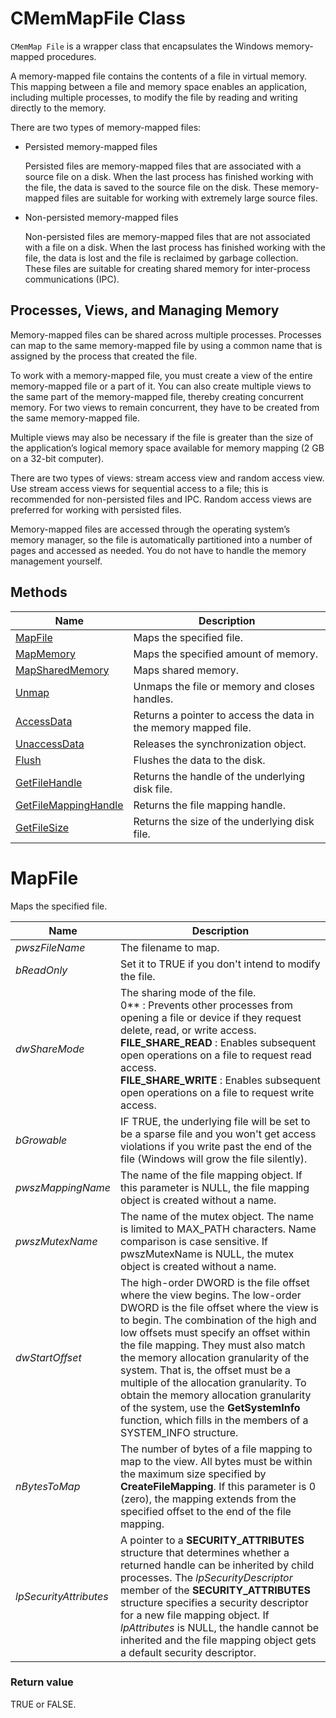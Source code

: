 # CMemMapFile Class

`CMemMap File` is a wrapper class that encapsulates the Windows memory-mapped procedures.

A memory-mapped file contains the contents of a file in virtual memory. This mapping between a file and memory space enables an application, including multiple processes, to modify the file by reading and writing directly to the memory.

There are two types of memory-mapped files:

* Persisted memory-mapped files

  Persisted files are memory-mapped files that are associated with a source file on a disk. When the last process has finished working with the file, the data is saved to the source file on the disk. These memory-mapped files are suitable for working with extremely large source files.

* Non-persisted memory-mapped files

  Non-persisted files are memory-mapped files that are not associated with a file on a disk. When the last process has finished working with the file, the data is lost and the file is reclaimed by garbage collection. These files are suitable for creating shared memory for inter-process communications (IPC).

## Processes, Views, and Managing Memory

Memory-mapped files can be shared across multiple processes. Processes can map to the same memory-mapped file by using a common name that is assigned by the process that created the file.

To work with a memory-mapped file, you must create a view of the entire memory-mapped file or a part of it. You can also create multiple views to the same part of the memory-mapped file, thereby creating concurrent memory. For two views to remain concurrent, they have to be created from the same memory-mapped file.

Multiple views may also be necessary if the file is greater than the size of the application’s logical memory space available for memory mapping (2 GB on a 32-bit computer).

There are two types of views: stream access view and random access view. Use stream access views for sequential access to a file; this is recommended for non-persisted files and IPC. Random access views are preferred for working with persisted files.

Memory-mapped files are accessed through the operating system’s memory manager, so the file is automatically partitioned into a number of pages and accessed as needed. You do not have to handle the memory management yourself.

## Methods

| Name       | Description |
| ---------- | ----------- |
| [MapFile](#MapFile) | Maps the specified file. |
| [MapMemory](#MapMemory) | Maps the specified amount of memory. |
| [MapSharedMemory](#MapSharedMemory) | Maps shared memory. |
| [Unmap](#Unmap) | Unmaps the file or memory and closes handles. |
| [AccessData](#AccessData) | Returns a pointer to access the data in the memory mapped file. |
| [UnaccessData](#UnaccessData) | Releases the synchronization object. |
| [Flush](#Flush) | Flushes the data to the disk. |
| [GetFileHandle](#GetFileHandle) | Returns the handle of the underlying disk file. |
| [GetFileMappingHandle](#GetFileMappingHandle) | Returns the file mapping handle. |
| [GetFileSize](#GetFileSize) | Returns the size of the underlying disk file. |

# <a name="MapFile"></a>MapFile

Maps the specified file.

| Name       | Description |
| ---------- | ----------- |
| *pwszFileName* | The filename to map. |
| *bReadOnly* | Set it to TRUE if you don't intend to modify the file. |
| *dwShareMode* | The sharing mode of the file.<br>0** : Prevents other processes from opening a file or device if they request delete, read, or write access.<br>**FILE_SHARE_READ** : Enables subsequent open operations on a file to request read access.<br>**FILE_SHARE_WRITE** : Enables subsequent open operations on a file to request write access. |
| *bGrowable* | IF TRUE, the underlying file will be set to be a sparse file and you won't get access violations if you write past the end of the file (Windows will grow the file silently). |
| *pwszMappingName* | The name of the file mapping object. If this parameter is NULL, the file mapping object is created without a name. |
| *pwszMutexName* | The name of the mutex object. The name is limited to MAX_PATH characters. Name comparison is case sensitive. If pwszMutexName is NULL, the mutex object is created without a name. |
| *dwStartOffset* | The high-order DWORD is the file offset where the view begins. The low-order DWORD is the file offset where the view is to begin. The combination of the high and low offsets must specify an offset within the file mapping. They must also match the memory allocation granularity of the system. That is, the offset must be a multiple of the allocation granularity. To obtain the memory allocation granularity of the system, use the **GetSystemInfo** function, which fills in the members of a SYSTEM_INFO structure. |
| *nBytesToMap* | The number of bytes of a file mapping to map to the view. All bytes must be within the maximum size specified by **CreateFileMapping**. If this parameter is 0 (zero), the mapping extends from the specified offset to the end of the file mapping. |
| *lpSecurityAttributes* | A pointer to a **SECURITY_ATTRIBUTES** structure that determines whether a returned handle can be inherited by child processes. The *lpSecurityDescriptor* member of the **SECURITY_ATTRIBUTES** structure specifies a security descriptor for a new file mapping object. If *lpAttributes* is NULL, the handle cannot be inherited and the file mapping object gets a default security descriptor. |

### Return value

TRUE or FALSE.
